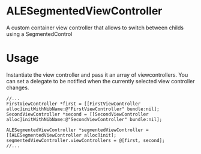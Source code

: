 ALESegmentedViewController
==========================

A custom container view controller that allows to switch between childs using a SegmentedControl

Usage
==========================
Instantiate the view controller and pass it an array of viewcontrollers.
You can set a delegate to be notified when the currently selected view controller changes.

	//...
    FirstViewController *first = [[FirstViewController alloc]initWithNibName:@"FirstViewController" bundle:nil];
    SecondViewController *second = [[SecondViewController alloc]initWithNibName:@"SecondViewController" bundle:nil];
    
    ALESegmentedViewController *segmentedViewController = [[ALESegmentedViewController alloc]init];
    segmentedViewController.viewControllers = @[first, second];
    //...
